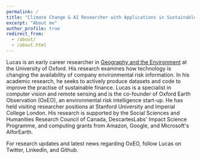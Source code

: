 ```yaml
---
permalink: /
title: "Climate Change & AI Researcher with Applications in Sustainable Finance"
excerpt: "About me"
author_profile: true
redirect_from: 
  - /about/
  - /about.html
---
```


Lucas is an early career researcher in [Geography and the Environment](https://www.geog.ox.ac.uk/graduate/research/lkruitwagen.html) at the University of Oxford. His research examines how technology is changing the availability of company environmental risk information. In his academic research, he seeks to actively produce datasets and code to improve the practise of sustainable finance. Lucas is a specialist in computer vision and remote sensing and is the co-founder of Oxford Earth Observation (OxEO), an environmental risk intelligence start-up. He has held visiting researcher positions at Stanford University and Imperial College London. His research is supported by the Social Sciences and Humanities Research Council of Canada, DescartesLabs' Impact Science Programme, and computing grants from Amazon, Google, and Microsoft's AIforEarth.

For research updates and latest news regarding OxEO, follow Lucas on Twitter, LinkedIn, and Github.
